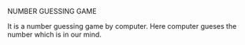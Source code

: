 NUMBER GUESSING GAME


It is a number guessing game by computer.
Here computer gueses the number which is in our mind.
